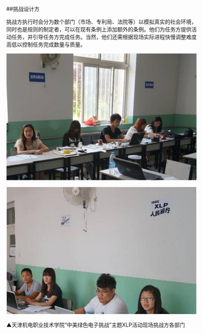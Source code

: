 ##挑战设计方

挑战方执行时会分为数个部门（市场、专利局、法院等）以模拟真实的社会环境，同时也是规则的制定者，可以在现有条例上添加额外的条例。他们为任务方提供活动任务，并引导任务方完成任务。当然，他们还需根据现场实际进程快慢调整难度高低以控制任务完成数量与质量。

![0](00.jpg "0")

![0](01.jpg "0")

▲天津机电职业技术学院“中美绿色电子挑战”主题XLP活动现场挑战方各部门
